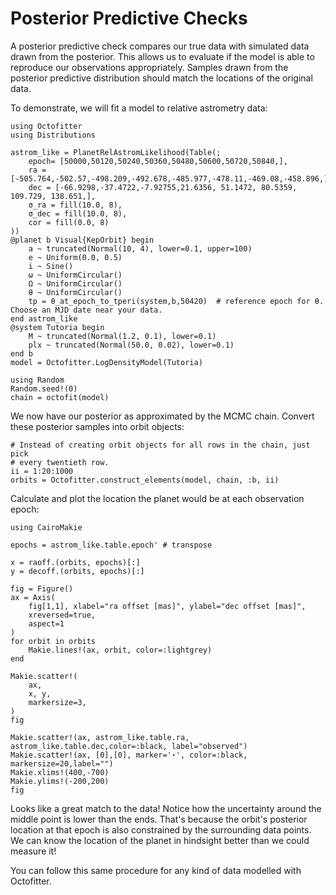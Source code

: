 # Posterior Predictive Checks

A posterior predictive check compares our true data with simulated data drawn from the posterior. This allows us to evaluate if the model is able to reproduce our observations appropriately. Samples drawn from the posterior predictive distribution should match the locations of the original data.

To demonstrate, we will fit a model to relative astrometry data:

```@example 1
using Octofitter
using Distributions

astrom_like = PlanetRelAstromLikelihood(Table(;
    epoch= [50000,50120,50240,50360,50480,50600,50720,50840,],
    ra = [-505.764,-502.57,-498.209,-492.678,-485.977,-478.11,-469.08,-458.896,],
    dec = [-66.9298,-37.4722,-7.92755,21.6356, 51.1472, 80.5359, 109.729, 138.651,],
    σ_ra = fill(10.0, 8),
    σ_dec = fill(10.0, 8),
    cor = fill(0.0, 8)
))
@planet b Visual{KepOrbit} begin
    a ~ truncated(Normal(10, 4), lower=0.1, upper=100)
    e ~ Uniform(0.0, 0.5)
    i ~ Sine()
    ω ~ UniformCircular()
    Ω ~ UniformCircular()
    θ ~ UniformCircular()
    tp = θ_at_epoch_to_tperi(system,b,50420)  # reference epoch for θ. Choose an MJD date near your data.
end astrom_like
@system Tutoria begin
    M ~ truncated(Normal(1.2, 0.1), lower=0.1)
    plx ~ truncated(Normal(50.0, 0.02), lower=0.1)
end b
model = Octofitter.LogDensityModel(Tutoria)

using Random
Random.seed!(0)
chain = octofit(model)
```

We now have our posterior as approximated by the MCMC chain. Convert these posterior samples into orbit objects:
```@example 1
# Instead of creating orbit objects for all rows in the chain, just pick
# every twentieth row.
ii = 1:20:1000
orbits = Octofitter.construct_elements(model, chain, :b, ii)
```

Calculate and plot the location the planet would be at each observation epoch:
```@example 1
using CairoMakie 

epochs = astrom_like.table.epoch' # transpose

x = raoff.(orbits, epochs)[:]
y = decoff.(orbits, epochs)[:]

fig = Figure()
ax = Axis(
    fig[1,1], xlabel="ra offset [mas]", ylabel="dec offset [mas]",
    xreversed=true,
    aspect=1
)
for orbit in orbits
    Makie.lines!(ax, orbit, color=:lightgrey)
end

Makie.scatter!(
    ax,
    x, y,
    markersize=3,
)
fig

Makie.scatter!(ax, astrom_like.table.ra, astrom_like.table.dec,color=:black, label="observed")
Makie.scatter!(ax, [0],[0], marker='⋆', color=:black, markersize=20,label="")
Makie.xlims!(400,-700)
Makie.ylims!(-200,200)
fig

```

Looks like a great match to the data! Notice how the uncertainty around the middle point is lower than the ends. That's because the orbit's posterior location at that epoch is also constrained by the surrounding data points. We can know the location of the planet in hindsight better than we could measure it!

You can follow this same procedure for any kind of data modelled with Octofitter.